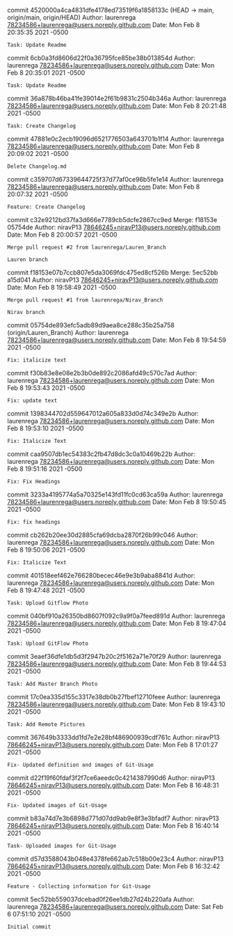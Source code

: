 commit 4520000a4ca4831dfe4178ed73519f6a1858133c (HEAD -> main, origin/main, origin/HEAD)
Author: laurenrega <78234586+laurenrega@users.noreply.github.com>
Date:   Mon Feb 8 20:35:35 2021 -0500

    Task: Update Readme

commit 6cb0a3fd8606d22f0a36795fce85be38b013854d
Author: laurenrega <78234586+laurenrega@users.noreply.github.com>
Date:   Mon Feb 8 20:35:01 2021 -0500

    Task: Update Readme

commit 36a878b46ba41fe39014e2f61b9831c2504b346a
Author: laurenrega <78234586+laurenrega@users.noreply.github.com>
Date:   Mon Feb 8 20:21:48 2021 -0500

    Task: Create Changelog

commit 47881e0c2ecb19096d6521776503a643701b1f14
Author: laurenrega <78234586+laurenrega@users.noreply.github.com>
Date:   Mon Feb 8 20:09:02 2021 -0500

    Delete Changelog.md

commit c359707d67339644725f37d77af0ce96b5fe1e14
Author: laurenrega <78234586+laurenrega@users.noreply.github.com>
Date:   Mon Feb 8 20:07:32 2021 -0500

    Feature: Create Changelog

commit c32e9212bd37fa3d666e7789cb5dcfe2867cc9ed
Merge: f18153e 05754de
Author: niravP13 <78646245+niravP13@users.noreply.github.com>
Date:   Mon Feb 8 20:00:57 2021 -0500

    Merge pull request #2 from laurenrega/Lauren_Branch

    Lauren branch

commit f18153e07b7ccb807e5da3069fdc475ed8cf526b
Merge: 5ec52bb a15d041
Author: niravP13 <78646245+niravP13@users.noreply.github.com>
Date:   Mon Feb 8 19:58:49 2021 -0500

    Merge pull request #1 from laurenrega/Nirav_Branch

    Nirav branch

commit 05754de893efc5adb89d9aea8ce288c35b25a758 (origin/Lauren_Branch)
Author: laurenrega <78234586+laurenrega@users.noreply.github.com>
Date:   Mon Feb 8 19:54:59 2021 -0500

    Fix: italicize text

commit f30b83e8e08e2b3b0de892c2086afd49c570c7ad
Author: laurenrega <78234586+laurenrega@users.noreply.github.com>
Date:   Mon Feb 8 19:53:43 2021 -0500

    Fix: update text

commit 1398344702d559647012a605a833d0d74c349e2b
Author: laurenrega <78234586+laurenrega@users.noreply.github.com>
Date:   Mon Feb 8 19:53:10 2021 -0500

    Fix: Italicize Text

commit caa9507db1ec54383c2fb47d8dc3c0a10469b22b
Author: laurenrega <78234586+laurenrega@users.noreply.github.com>
Date:   Mon Feb 8 19:51:16 2021 -0500

    Fix: Fix Headings

commit 3233a4195774a5a70325e143fd11fc0cd63ca59a
Author: laurenrega <78234586+laurenrega@users.noreply.github.com>
Date:   Mon Feb 8 19:50:45 2021 -0500

    Fix: fix headings

commit cb262b20ee30d2885cfa69dcba2870f26b99c046
Author: laurenrega <78234586+laurenrega@users.noreply.github.com>
Date:   Mon Feb 8 19:50:06 2021 -0500

    Fix: Italicize Text

commit 401518eef462e766280becec46e9e3b9aba8841d
Author: laurenrega <78234586+laurenrega@users.noreply.github.com>
Date:   Mon Feb 8 19:47:48 2021 -0500

    Task: Upload Gitflow Photo

commit 040bf910a26350bd8607f092c9a9f0a7feed891d
Author: laurenrega <78234586+laurenrega@users.noreply.github.com>
Date:   Mon Feb 8 19:47:04 2021 -0500

    Task: Upload GitFlow Photo

commit 3eaef36dfe1db5d3f2947b20c2f5162a71e70f29
Author: laurenrega <78234586+laurenrega@users.noreply.github.com>
Date:   Mon Feb 8 19:44:53 2021 -0500

    Task: Add Master Branch Photo

commit 17c0ea335d155c3317e38db0b27fbef12710feee
Author: laurenrega <78234586+laurenrega@users.noreply.github.com>
Date:   Mon Feb 8 19:43:10 2021 -0500

    Task: Add Remote Pictures

commit 367649b3333dd1fd7e2e28bf486900939cdf761c
Author: niravP13 <78646245+niravP13@users.noreply.github.com>
Date:   Mon Feb 8 17:01:27 2021 -0500

    Fix- Updated definition and images of Git-Usage

commit d22f19f60fdaf3f2f7ce6aeedc0c4214387990d6
Author: niravP13 <78646245+niravP13@users.noreply.github.com>
Date:   Mon Feb 8 16:48:31 2021 -0500

    Fix- Updated images of Git-Usage

commit b83a74d7e3b6898d771d07dd9ab9e8f3e3bfadf7
Author: niravP13 <78646245+niravP13@users.noreply.github.com>
Date:   Mon Feb 8 16:40:14 2021 -0500

    Task- Uploaded images for Git-Usage

commit d57d3588043b048e4378fe662ab7c518b00e23c4
Author: niravP13 <78646245+niravP13@users.noreply.github.com>
Date:   Mon Feb 8 16:32:42 2021 -0500

    Feature - Collecting information for Git-Usage

commit 5ec52bb559037dcebad0f26ee1db27d24b220afa
Author: laurenrega <78234586+laurenrega@users.noreply.github.com>
Date:   Sat Feb 6 07:51:10 2021 -0500

    Initial commit
